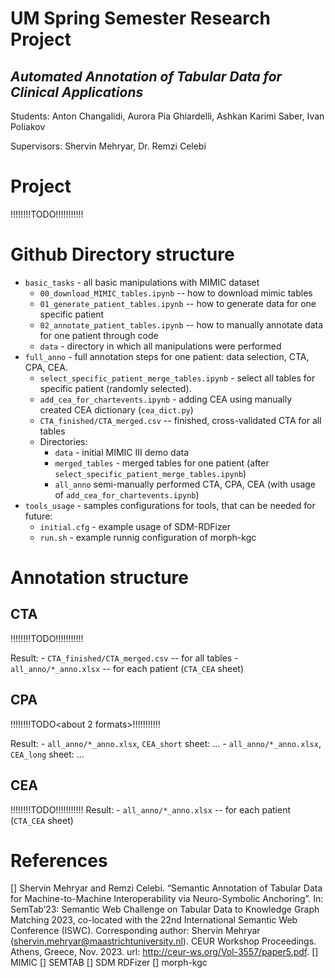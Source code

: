 # UM Spring Semester Research Project
## _Automated Annotation of Tabular Data for Clinical Applications_

Students: Anton Changalidi, Aurora Pia Ghiardelli, Ashkan Karimi Saber, Ivan Poliakov

Supervisors: Shervin Mehryar, Dr. Remzi Celebi

# Project

!!!!!!!!TODO<Project description>!!!!!!!!!!!

# Github Directory structure

- `basic_tasks` - all basic manipulations with MIMIC dataset
    -  `00_download_MIMIC_tables.ipynb` -- how to download mimic tables
    -  `01_generate_patient_tables.ipynb` -- how to generate data for one specific patient
    -  `02_annotate_patient_tables.ipynb` -- how to manually annotate data for one patient through code
    -  `data` - directory in which all manipulations were performed
-  `full_anno` - full annotation steps for one patient: data selection, CTA, CPA, CEA.
    - `select_specific_patient_merge_tables.ipynb` - select all tables for specific patient (randomly selected).
    - `add_cea_for_chartevents.ipynb` - adding CEA using manually created CEA dictionary (`cea_dict.py`)
    - `CTA_finished/CTA_merged.csv` -- finished, cross-validated CTA for all tables
    -  Directories:
        - `data` - initial MIMIC III demo data
        - `merged_tables` - merged tables for one patient (after `select_specific_patient_merge_tables.ipynb`)
        - `all_anno` semi-manually performed CTA, CPA, CEA (with usage of `add_cea_for_chartevents.ipynb`)
- `tools_usage` - samples configurations for tools, that can be needed for future:
    - `initial.cfg` - example usage of SDM-RDFizer
    - `run.sh` - example runnig configuration of morph-kgc

# Annotation structure

## CTA

!!!!!!!!TODO<about cross validation>!!!!!!!!!!!

Result:
    - `CTA_finished/CTA_merged.csv` -- for all tables
    - `all_anno/*_anno.xlsx` -- for each patient (`CTA_CEA` sheet)
## CPA

!!!!!!!!TODO<about 2 formats>!!!!!!!!!!!

Result:
    - `all_anno/*_anno.xlsx`, `CEA_short` sheet: ...
    - `all_anno/*_anno.xlsx`, `CEA_long` sheet: ...

## CEA
!!!!!!!!TODO<description needed>!!!!!!!!!!!
Result:
    - `all_anno/*_anno.xlsx` -- for each patient (`CTA_CEA` sheet)


# References

[] Shervin Mehryar and Remzi Celebi. “Semantic Annotation of Tabular Data for Machine-to-Machine Interoperability via Neuro-Symbolic Anchoring”. In: SemTab’23: Semantic Web Challenge on Tabular Data to Knowledge Graph Matching 2023, co-located with the 22nd International Semantic Web Conference (ISWC). Corresponding author: Shervin Mehryar (shervin.mehryar@maastrichtuniversity.nl). CEUR Workshop Proceedings. Athens, Greece, Nov. 2023. url: http://ceur-ws.org/Vol-3557/paper5.pdf.
[] MIMIC
[] SEMTAB
[] SDM RDFizer
[] morph-kgc
